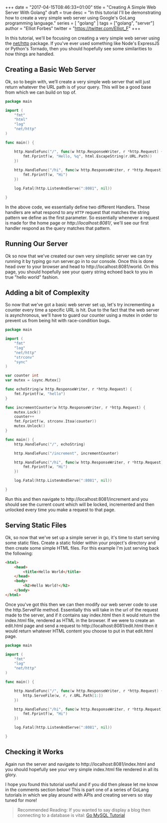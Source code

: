 +++
date = "2017-04-15T08:46:33+01:00"
title = "Creating A Simple Web Server With Golang"
draft = true
desc = "In this tutorial I'll be demonstrating how to create a very simple web server using Google's GoLang programming language."
series = [ "golang" ]
tags = ["golang", "server"]
author = "Elliot Forbes"
twitter = "https://twitter.com/Elliot_F"
+++

In this tutorial, we'll be focusing on creating a very simple web server using the [net/http](https://golang.org/pkg/net/http/) package. If you've ever used something like Node's ExpressJS or Python's Tornado, then you should hopefully see some similarities to how things are handled. 

## Creating a Basic Web Server

Ok, so to begin with, we’ll create a very simple web server that will just return whatever the URL path is of your query. This will be a good base from which we can build on top of.

```go
package main

import (
    "fmt"
    "html"
    "log"
    "net/http"
)

func main() {

    http.HandleFunc("/", func(w http.ResponseWriter, r *http.Request) {
        fmt.Fprintf(w, "Hello, %q", html.EscapeString(r.URL.Path))
    })
    
    http.HandleFunc("/hi", func(w http.ResponseWriter, r *http.Request){
        fmt.Fprintf(w, "Hi")
    })

    log.Fatal(http.ListenAndServe(":8081", nil))

}
```

In the above code, we essentially define two different Handlers. These handlers are what respond to any `HTTP` request that matches the string pattern we define as the first parameter. So essentially whenever a request is made for the home page or *http://localhost:8081/*, we'll see our first handler respond as the query matches that pattern.  

## Running Our Server

Ok so now that we've created our own very simplistic server we can try running it by typing go run server.go in to our console. Once this is done head over to your browser and head to http://localhost:8081/world. On this page, you should hopefully see your query string echoed back to you in true "hello world" fashion.

## Adding a bit of Complexity

So now that we've got a basic web server set up, let's try incrementing a counter every time a specific URL is hit. Due to the fact that the web server is asynchronous, we'll have to guard our counter using a mutex in order to prevent us from being hit with race-condition bugs.

```go
package main

import (
	"fmt"
	"log"
	"net/http"
	"strconv"
	"sync"
)

var counter int
var mutex = &sync.Mutex{}

func echoString(w http.ResponseWriter, r *http.Request) {
	fmt.Fprintf(w, "hello")
}

func incrementCounter(w http.ResponseWriter, r *http.Request) {
	mutex.Lock()
	counter++
	fmt.Fprintf(w, strconv.Itoa(counter))
	mutex.Unlock()
}

func main() {
	http.HandleFunc("/", echoString)

	http.HandleFunc("/increment", incrementCounter)

	http.HandleFunc("/hi", func(w http.ResponseWriter, r *http.Request) {
		fmt.Fprintf(w, "Hi")
	})

	log.Fatal(http.ListenAndServe(":8081", nil))

}

```

Run this and then navigate to http://localhost:8081/increment and you should see the current count which will be locked, incremented and then unlocked every time you make a request to that page.

## Serving Static Files

Ok, so now that we've set up a simple server in go, it's time to start serving some static files. Create a static folder within your project's directory and then create some simple HTML files. For this example I'm just serving back the following: 

```html
<html>
    <head>
        <title>Hello World</title>
    </head>
    <body>
        <h2>Hello World!</h2>
    </body>
</html>
```

Once you've got this then we can then modify our web server code to use the http.ServeFile method. Essentially this will take in the url of the request made to the server, and if it contains say index.html then it would return the index.html file, rendered as HTML in the browser. If we were to create an edit.html page and send a request to http://localhost:8081/edit.html then it would return whatever HTML content you choose to put in that edit.html page.

```go
package main

import (
	"fmt"
	"log"
	"net/http"
)

func main() {

	http.HandleFunc("/", func(w http.ResponseWriter, r *http.Request) {
		http.ServeFile(w, r, r.URL.Path[1:])
	})

	http.HandleFunc("/hi", func(w http.ResponseWriter, r *http.Request) {
		fmt.Fprintf(w, "Hi")
	})

	log.Fatal(http.ListenAndServe(":8081", nil))

}
```

## Checking it Works

Again run the server and navigate to http://localhost:8081/index.html and you should hopefully see your very simple index.html file rendered in all its glory.

<p>I hope you found this tutorial useful and if you did then please let me know in the comments section below! This is part one of a series of GoLang tutorials in which we play around with APIs and creating servers so stay tuned for more!</p>

> Recommended Reading: If you wanted to say display a blog then connecting to a database is vital: [Go MySQL Tutorial](/golang/golang-mysql-tutorial/)